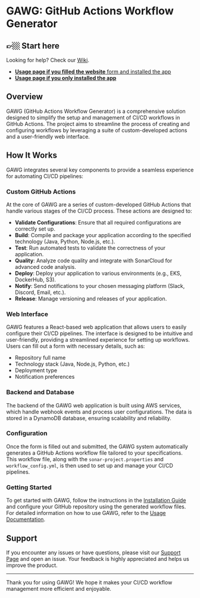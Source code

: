 # GAWG: GitHub Actions Workflow Generator

## 👉🏼 Start here
Looking for help?
Check our [Wiki](https://github.com/alvarogarciapiz/gawg/wiki).
- [**Usage page if you filled the website** form and installed the app](https://github.com/alvarogarciapiz/gawg/wiki/Usage-(If-you-have-filled-the-website-form))
- [**Usage page if you only installed the app**](https://github.com/alvarogarciapiz/gawg/wiki/Usage-(If-you've-just-installed-the-app))

## Overview

GAWG (GitHub Actions Workflow Generator) is a comprehensive solution designed to simplify the setup and management of CI/CD workflows in GitHub Actions. The project aims to streamline the process of creating and configuring workflows by leveraging a suite of custom-developed actions and a user-friendly web interface.

## How It Works

GAWG integrates several key components to provide a seamless experience for automating CI/CD pipelines:

### Custom GitHub Actions

At the core of GAWG are a series of custom-developed GitHub Actions that handle various stages of the CI/CD process. These actions are designed to:

- **Validate Configurations**: Ensure that all required configurations are correctly set up.
- **Build**: Compile and package your application according to the specified technology (Java, Python, Node.js, etc.).
- **Test**: Run automated tests to validate the correctness of your application.
- **Quality**: Analyze code quality and integrate with SonarCloud for advanced code analysis.
- **Deploy**: Deploy your application to various environments (e.g., EKS, DockerHub, S3).
- **Notify**: Send notifications to your chosen messaging platform (Slack, Discord, Email, etc.).
- **Release**: Manage versioning and releases of your application.

### Web Interface

GAWG features a React-based web application that allows users to easily configure their CI/CD pipelines. The interface is designed to be intuitive and user-friendly, providing a streamlined experience for setting up workflows. Users can fill out a form with necessary details, such as:

- Repository full name
- Technology stack (Java, Node.js, Python, etc.)
- Deployment type
- Notification preferences

### Backend and Database

The backend of the GAWG web application is built using AWS services, which handle webhook events and process user configurations. The data is stored in a DynamoDB database, ensuring scalability and reliability.

### Configuration

Once the form is filled out and submitted, the GAWG system automatically generates a GitHub Actions workflow file tailored to your specifications. This workflow file, along with the `sonar-project.properties` and `workflow_config.yml`, is then used to set up and manage your CI/CD pipelines.

### Getting Started

To get started with GAWG, follow the instructions in the [Installation Guide](https://github.com/alvarogarciapiz/gawg/wiki/installation-guide) and configure your GitHub repository using the generated workflow files. For detailed information on how to use GAWG, refer to the [Usage Documentation](https://github.com/alvarogarciapiz/gawg/wiki/Usage-(If-you-have-filled-the-website-form)).

## Support

If you encounter any issues or have questions, please visit our [Support Page](https://github.com/alvarogarciapiz/gawg/issues) and open an issue. Your feedback is highly appreciated and helps us improve the product.

---

Thank you for using GAWG! We hope it makes your CI/CD workflow management more efficient and enjoyable.